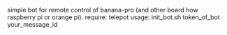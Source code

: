 simple bot for remote control of banana-pro (and other board how raspberry pi or orange pi).
require: telepot
usage: init_bot.sh token_of_bot your_message_id
